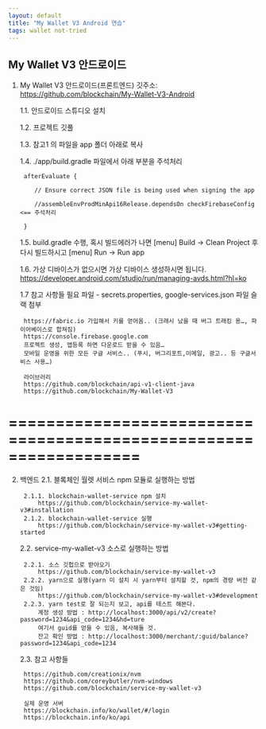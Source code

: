 ```yaml
---
layout: default
title: "My Wallet V3 Android 연습"
tags: wallet not-tried
---
```


## My Wallet V3 안드로이드

1. My Wallet V3 안드로이드(​프론트엔드)
깃주소: https://github.com/blockchain/My-Wallet-V3-Android

    1.1. 안드로이드 스튜디오 설치

    1.2. 프로젝트 깃풀

    1.3. 참고1 의 파일을 app 폴더 아래로 복사

    1.4. ./app/build.gradle 파일에서 아래 부분을 주석처리

	    afterEvaluate {

	       // Ensure correct JSON file is being used when signing the app

	       //assembleEnvProdMinApi16Release.dependsOn checkFirebaseConfig  <== 주석처리

	    }

    1.5. build.gradle 수행, 혹시 빌드에러가 나면 [menu] Build -> Clean Project 후 다시 빌드하시고 [menu] Run -> Run app

    1.6. 가상 디바이스가 없으시면 가상 디바이스 생성하시면 됩니다. 	https://developer.android.com/studio/run/managing-avds.html?hl=ko

    1.7 참고 사항들
        필요 파일 - secrets.properties, google-services.json
        파일 슬랙 첨부

        https://fabric.io 가입해서 키를 얻어옴.. (크래시 났을 때 버그 트래킹 용…, 파이어베이스로 합쳐짐)
        https://console.firebase.google.com
        프로젝트 생성, 앱등록 하면 다운로드 받을 수 있음…
        모바일 운영을 위한 모든 구글 서비스.. (푸시, 버그리포트,이메일, 광고.. 등 구글서비스 사용…)

        라이브러리
        https://github.com/blockchain/api-v1-client-java
        https://github.com/blockchain/My-Wallet-V3

==================================================================
==================================================================

2. 백엔드
    2.1. 블록체인 월렛 서비스 npm 모듈로 실행하는 방법

        2.1.1. blockchain-wallet-service npm 설치
            https://github.com/blockchain/service-my-wallet-v3#installation
        2.1.2. blockchain-wallet-service 실행
            https://github.com/blockchain/service-my-wallet-v3#getting-started

    2.2. service-my-wallet-v3 소스로 실행하는 방법

        2.2.1. 소스 깃헙으로 받아오기
            https://github.com/blockchain/service-my-wallet-v3
        2.2.2. yarn으로 실행(yarn 미 설치 시 yarn부터 설치할 것, npm의 경량 버전 같은 것임)
            https://github.com/blockchain/service-my-wallet-v3#development
        2.2.3. yarn test로 잘 되는지 보고, api를 테스트 해본다.
            계정 생성 방법 : http://localhost:3000/api/v2/create?password=1234&api_code=1234&hd=ture
            여기서 guid를 얻을 수 있음, 복사해둘 것.
            잔고 확인 방법 : http://localhost:3000/merchant/:guid/balance?password=1234&api_code=1234

    2.3. 참고 사항들

        https://github.com/creationix/nvm
        https://github.com/coreybutler/nvm-windows
        https://github.com/blockchain/service-my-wallet-v3

        ​실제 운영 서버
        https://blockchain.info/ko/wallet/#/login
        https://blockchain.info/ko/api

